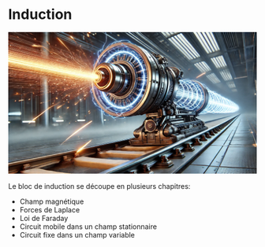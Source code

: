 # Induction

![](images/induction.webp)

Le bloc de induction se découpe en plusieurs chapitres:

* Champ magnétique
* Forces de Laplace
* Loi de Faraday
* Circuit mobile dans un champ stationnaire
* Circuit fixe dans un champ variable
